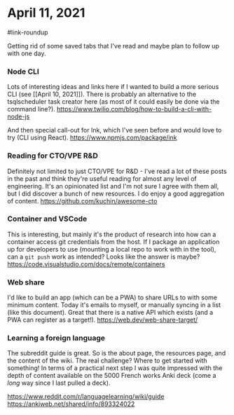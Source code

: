 # April 11, 2021

#link-roundup

Getting rid of some saved tabs that I've read and maybe plan to follow up with one day.

### Node CLI
Lots of interesting ideas and links here if I wanted to build a more serious CLI (see [[April 10, 2021]]).  There is probably an alternative to the tsqlscheduler task creator here (as most of it could easily be done via the command line?).
https://www.twilio.com/blog/how-to-build-a-cli-with-node-js

And then special call-out for Ink, which I've seen before and would love to try (CLI using React).
https://www.npmjs.com/package/ink

### Reading for CTO/VPE R&D
Definitely not limited to just CTO/VPE for R&D - I've read a lot of these posts in the past and think they're useful reading for almost any level of engineering.  It's an opinionated list and I'm not sure I agree with them all, but I did discover a bunch of new resources.  I do enjoy a good aggregation of content.
https://github.com/kuchin/awesome-cto

### Container and VSCode
This is interesting, but mainly it's the product of research into how can a container access git credentials from the host.  If I package an application up for developers to use (mounting a local repo to work with in the tool), can a `git push` work as intended?  Looks like the answer is maybe? 
https://code.visualstudio.com/docs/remote/containers

### Web share
I'd like to build an app (which can be a PWA) to share URLs to with some minimum content.  Today it's emails to myself, or manually syncing in a list (like this document).  Great that there is a native API which exists (and a PWA can register as a target!).
https://web.dev/web-share-target/

### Learning a foreign language
The subreddit guide is great.  So is the about page, the resources page, and the content of the wiki.  The real challenge?  Where to get started with something!  In terms of a practical next step I was quite impressed with the depth of content available on the 5000 French works Anki deck (come a _long_ way since I last pulled a deck).

https://www.reddit.com/r/languagelearning/wiki/guide
https://ankiweb.net/shared/info/893324022